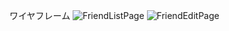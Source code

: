 

ワイヤフレーム
![FriendListPage](https://github.com/mocchantai/omadare-react/assets/122202816/054f6b4a-55ef-40d0-a528-38d024c17548)
![FriendEditPage](https://github.com/mocchantai/omadare-react/assets/122202816/94ab419d-2e4a-4db7-9450-8ac81da92732)

